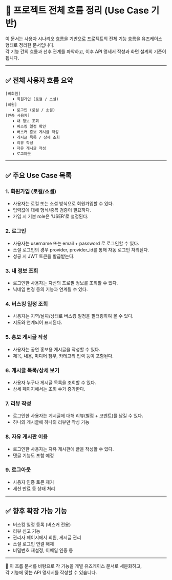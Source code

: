 # 🧭 프로젝트 전체 흐름 정리 (Use Case 기반)

이 문서는 사용자 시나리오 흐름을 기반으로 프로젝트의 전체 기능 흐름을 유즈케이스 형태로 정리한 문서입니다.  
각 기능 간의 흐름과 선후 관계를 파악하고, 이후 API 명세서 작성과 화면 설계의 기준이 됩니다.

---

## ✅ 전체 사용자 흐름 요약

```text
[비회원]
   ⬇ 회원가입 (로컬 / 소셜)
[회원]
   ⬇ 로그인 (로컬 / 소셜)
[인증 사용자]
   ⬇ 내 정보 조회
   ⬇ 버스킹 일정 확인
   ⬇ 버스커 홍보 게시글 작성
   ⬇ 게시글 목록 / 상세 조회
   ⬇ 리뷰 작성
   ⬇ 자유 게시글 작성
   ⬇ 로그아웃
```

---

## ✅ 주요 Use Case 목록

### 1. 회원가입 (로컬/소셜)
- 사용자는 로컬 또는 소셜 방식으로 회원가입할 수 있다.
- 입력값에 대해 형식/중복 검증이 필요하다.
- 가입 시 기본 role은 'USER'로 설정된다.

### 2. 로그인
- 사용자는 username 또는 email + password 로 로그인할 수 있다.
- 소셜 로그인의 경우 provider, provider_id를 통해 자동 로그인 처리된다.
- 성공 시 JWT 토큰을 발급받는다.

### 3. 내 정보 조회
- 로그인한 사용자는 자신의 프로필 정보를 조회할 수 있다.
- 닉네임 변경 등의 기능과 연계될 수 있다.

### 4. 버스킹 일정 조회
- 사용자는 지역/날짜/상태로 버스킹 일정을 필터링하여 볼 수 있다.
- 지도와 연계되어 표시된다.

### 5. 홍보 게시글 작성
- 사용자는 공연 홍보용 게시글을 작성할 수 있다.
- 제목, 내용, 미디어 첨부, 카테고리 입력 등이 포함된다.

### 6. 게시글 목록/상세 보기
- 사용자 누구나 게시글 목록을 조회할 수 있다.
- 상세 페이지에서는 조회 수가 증가한다.

### 7. 리뷰 작성
- 로그인한 사용자는 게시글에 대해 리뷰(별점 + 코멘트)를 남길 수 있다.
- 하나의 게시글에 하나의 리뷰만 작성 가능

### 8. 자유 게시판 이용
- 로그인한 사용자는 자유 게시판에 글을 작성할 수 있다.
- 댓글 기능도 포함 예정

### 9. 로그아웃
- 사용자 인증 토큰 제거
- 세션 만료 등 상태 처리

---

## ✅ 향후 확장 가능 기능

- 버스킹 일정 등록 (버스커 전용)
- 리뷰 신고 기능
- 관리자 페이지에서 회원, 게시글 관리
- 소셜 로그인 연결 해제
- 비밀번호 재설정, 이메일 인증 등

---

📌 이 흐름 문서를 바탕으로 각 기능을 개별 유즈케이스 문서로 세분화하고,  
각 기능에 맞는 API 명세서를 작성할 수 있습니다.
